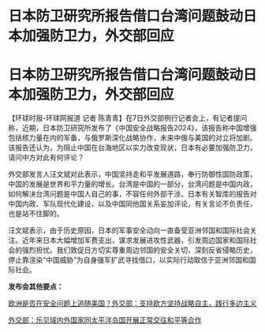 # 日本防卫研究所报告借口台湾问题鼓动日本加强防卫力，外交部回应

# 日本防卫研究所报告借口台湾问题鼓动日本加强防卫力，外交部回应

【环球时报-环球网报道 记者
陈青青】在7日外交部例行记者会上，有记者提问称，近期，日本防卫研究所发布了《中国安全战略报告2024》，该报告称中国增强包括核力量在内的军备，与俄罗斯深化战略协作，未来中俄与美国的对立将加剧。该报告还认为，为阻止中国在台海地区以实力改变现状，日本有必要加强防卫力，请问中方对此有何评论？

外交部发言人汪文斌对此表示，中国坚持走和平发展道路，奉行防御性国防政策，中国的发展是世界和平力量的增长。台湾是中国的一部分，台湾问题是中国内政，如何解决台湾问题是中国人自己的事，不容任何外部干涉。日本有关智库的报告对中国内政、军队现代化建设，以及中国同他国关系妄加评论，有关言论不负责任，也是站不住脚的。

汪文斌表示，由于历史原因，日本的军事安全动向一直备受亚洲邻国和国际社会关注。近年来日本大幅增加军费支出，谋求发展进攻性武器，引发周边国家和国际社会的强烈担忧。我们敦促日方切实尊重周边邻国的安全关切，深刻反省侵略历史，停止靠渲染“中国威胁”为自身强军扩武寻找借口，以实际行动取信于亚洲邻国和国际社会。

**发布会其他要点：**

[欧洲是否在安全问题上追随美国？外交部：支持欧方坚持战略自主，践行多边主义
](https://news.qq.com/rain/a/20231207A065TJ00)

[外交部：乐见域内外国家同太平洋岛国开展正常交往和平等合作 ](https://news.qq.com/rain/a/20231207A066RM00)


